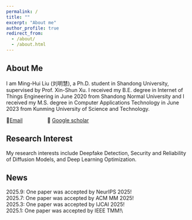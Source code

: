 ```yaml
---
permalink: /
title: ""
excerpt: "About me"
author_profile: true
redirect_from: 
  - /about/
  - /about.html
---
```


## About Me

I am Ming-Hui Liu (刘明慧), a Ph.D. student in Shandong University, supervised by Prof. Xin-Shun Xu. I received my B.E. degree in Internet of Things 
Engineering in June 2020 from Shandong Normal University and I received my M.S. degree in Computer Applications 
Technology in June 2023 from Kunming University of Science and Technology. 

🔭[Email](liumh30210@gmail.com) &nbsp; &nbsp; &nbsp;  &nbsp; &nbsp; &nbsp; &nbsp; &nbsp;  🌱 [Google scholar](https://scholar.google.com/citations?user=6tXfzQYAAAAJ&hl=zh-CN)

## Research Interest

My research interests include Deepfake Detection, Security and Reliability of Diffusion Models, and Deep Learning Optimization.

## News
2025.9: One paper was accepted by NeurIPS 2025!\
2025.7: One paper was accepted by ACM MM 2025!\
2025.3: One paper was accepted by IJCAI 2025!\
2025.1: One paper was accepted by IEEE TMM!\
